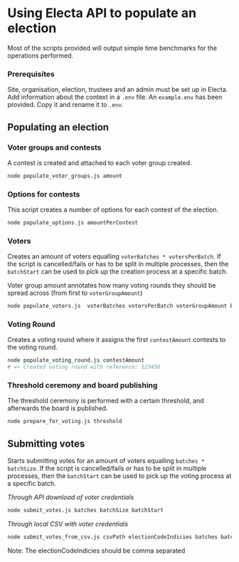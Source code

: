 # Using Electa API to populate an election
Most of the scripts provided will output simple time benchmarks for the operations performed.
### Prerequisites
Site, organisation, election, trustees and an admin must be set up in Electa.
Add information about the context in a `.env` file.
An `example.env` has been provided. Copy it and rename it to `.env`.

## Populating an election
### Voter groups and contests
A contest is created and attached to each voter group created.
```bash
node populate_voter_groups.js amount
```

### Options for contests
This script creates a number of options for each contest of the election.
```bash
node populate_options.js amountPerContest
```

### Voters
Creates an amount of voters equalling `voterBatches * votersPerBatch`.
If the script is cancelled/fails or has to be split in multiple processes, then the `batchStart` can be used to pick up the creation process at a specific batch.

Voter group amount annotates how many voting rounds they should be spread across (from first to `voterGroupAmount`)
```bash
node populate_voters.js  voterBatches votersPerBatch voterGroupAmount batchStart
```

### Voting Round
Creates a voting round where it assigns the first `contestAmount` contests to the voting round.
```bash
node populate_voting_round.js contestAmount
# => Created voting round with reference: 123456
```

### Threshold ceremony and board publishing
The threshold ceremony is performed with a certain threshold, and afterwards the board is published.
```bash
node prepare_for_voting.js threshold
```

## Submitting votes
Starts submitting votes for an amount of voters equalling `batches * batchSize`.
If the script is cancelled/fails or has to be split in multiple processes, then the `batchStart` can be used to pick up the voting process at a specific batch.

_Through API download of voter credentials_
```bash
node submit_votes.js batches batchSize batchStart
```

_Through local CSV with voter credentials_
```bash
node submit_votes_from_csv.js csvPath electionCodeIndicies batches batchSize batchStart
```
Note: The electionCodeIndicies should be comma separated
